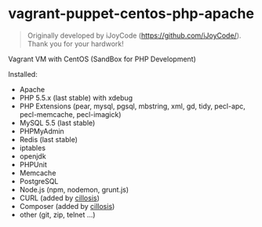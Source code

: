 vagrant-puppet-centos-php-apache
=========================

> Originally developed by iJoyCode (https://github.com/iJoyCode/). Thank you for your hardwork!

Vagrant VM with CentOS (SandBox for PHP Development)

Installed:
- Apache
- PHP 5.5.x (last stable) with xdebug 
- PHP Extensions (pear, mysql, pgsql, mbstring, xml, gd, tidy, pecl-apc, pecl-memcache, pecl-imagick)
- MySQL 5.5 (last stable)
- PHPMyAdmin
- Redis (last stable)
- iptables
- openjdk
- PHPUnit
- Memcache
- PostgreSQL
- Node.js (npm, nodemon, grunt.js)
- CURL (added by [cillosis](https://github.com/cillosis))
- Composer (added by [cillosis](https://github.com/cillosis))
- other (git, zip, telnet ...)
